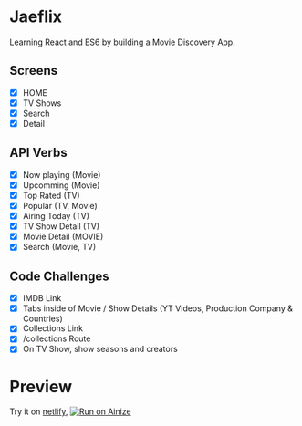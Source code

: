 # Jaeflix

Learning React and ES6 by building a Movie Discovery App.

## Screens

-   [x] HOME
-   [x] TV Shows
-   [x] Search
-   [x] Detail

## API Verbs

-   [x] Now playing (Movie)
-   [x] Upcomming (Movie)
-   [x] Top Rated (TV)
-   [x] Popular (TV, Movie)
-   [x] Airing Today (TV)
-   [x] TV Show Detail (TV)
-   [x] Movie Detail (MOVIE)
-   [x] Search (Movie, TV)

## Code Challenges

-   [x] IMDB Link
-   [x] Tabs inside of Movie / Show Details (YT Videos, Production Company & Countries)
-   [x] Collections Link
-   [x] /collections Route
-   [x] On TV Show, show seasons and creators

# Preview

Try it on [netlify](https://loving-davinci-f6ba35.netlify.app/), [![Run on Ainize](https://ainize.ai/images/run_on_ainize_button.svg)](https://ainize.web.app/redirect?git_repo=https://github.com/JaeShinJun/Jaeflix)

